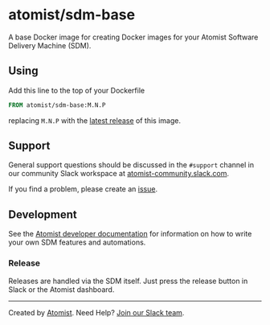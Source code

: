 # atomist/sdm-base

A base Docker image for creating Docker images for your Atomist
Software Delivery Machine (SDM).

## Using

Add this line to the top of your Dockerfile

```dockerfile
FROM atomist/sdm-base:M.N.P
```

replacing `M.N.P` with the [latest release][release] of this image.

[release]: https://github.com/atomist/sdm-base/releases/latest (Latest Release of atomist/sdm-base)

## Support

General support questions should be discussed in the `#support`
channel in our community Slack workspace
at [atomist-community.slack.com][slack].

If you find a problem, please create an [issue][].

[issue]: https://github.com/atomist/sdm-base/issues

## Development

See the [Atomist developer documentation][atomist-dev] for information
on how to write your own SDM features and automations.

[atomist-dev]: https://docs.atomist.com/developer/ (Atomist Developer Documentation)

### Release

Releases are handled via the SDM itself.  Just press the release
button in Slack or the Atomist dashboard.

---

Created by [Atomist][atomist].
Need Help?  [Join our Slack team][slack].

[atomist]: https://atomist.com/ (Atomist - How Teams Deliver Software)
[slack]: https://join.atomist.com/ (Atomist Community Slack)
